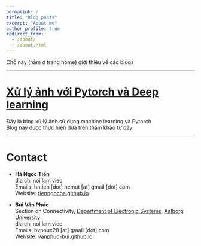 ```yaml
---
permalink: /
title: "Blog posts"
excerpt: "About me"
author_profile: true
redirect_from: 
  - /about/
  - /about.html
---
```


Chỗ này (nằm ở trang home) giới thiệu về các blogs

---
# [Xử lý ảnh với Pytorch và Deep learning](https://vanphuc-bui.github.io/MordenComputervision/year-archive/)
Đây là blog xử lý ảnh sử dụng machine learning và Pytorch \
Blog này được thực hiện dựa trên tham khảo từ [đây](https://books.google.dk/books?hl=en&lr=&id=GfILEAAAQBAJ&oi=fnd&pg=PP1&dq=modern+computer+vision+with+pytorch&ots=14aGcapVXB&sig=ZZqEK3RntAOau252eq3CchhjBik&redir_esc=y#v=onepage&q=modern%20computer%20vision%20with%20pytorch&f=false)

---
# Contact

* **Hà Ngọc Tiến** \
dia chi noi lam viec \
Emails: hntien [dot] hcmut [at] gmail [dot] com \
Website: [tienngocha.github.io](https://tienngocha.github.io/)



* **Bùi Văn Phúc** \
Section on Connectivity,  [Department of Electronic Systems](https://www.es.aau.dk/), [Aalborg University](https://www.aau.dk/) \
dia chi noi lam viec \
Emails: bvphuc28 [at] gmail [dot] com \
Website: [vanphuc-bui.github.io](https://vanphuc-bui.github.io/)
